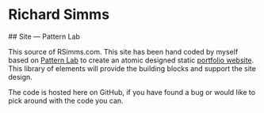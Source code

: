 # Richard Simms

## Site — Pattern Lab

This source of RSimms.com. This site has been hand coded by myself based on [Pattern Lab](http://patternlab.io) to create an atomic designed static [portfolio website](http://rsimms.com). This library of elements will provide the building blocks and support the site design.

The code is hosted here on GitHub, if you have found a bug or would like to pick around with the code you can.

